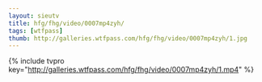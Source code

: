 ```yaml
--- 
layout: sieutv
title: hfg/fhg/video/0007mp4zyh/
tags: [wtfpass]
thumb: http://galleries.wtfpass.com/hfg/fhg/video/0007mp4zyh/1.jpg
---
```

{% include tvpro key="http://galleries.wtfpass.com/hfg/fhg/video/0007mp4zyh/1.mp4" %} 
